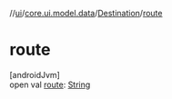 //[ui](../../../index.md)/[core.ui.model.data](../index.md)/[Destination](index.md)/[route](route.md)

# route

[androidJvm]\
open val [route](route.md): [String](https://kotlinlang.org/api/latest/jvm/stdlib/kotlin/-string/index.html)
